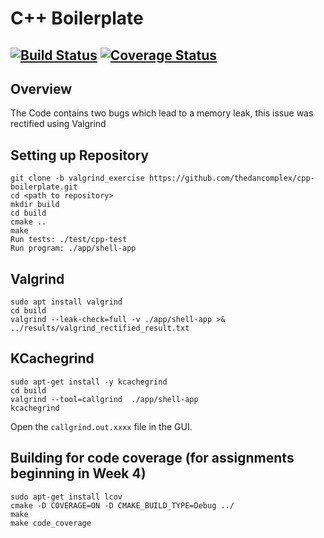 # C++ Boilerplate
[![Build Status](https://travis-ci.org/dpiet/cpp-boilerplate.svg?branch=master)](https://travis-ci.org/dpiet/cpp-boilerplate)
[![Coverage Status](https://coveralls.io/repos/github/dpiet/cpp-boilerplate/badge.svg?branch=master)](https://coveralls.io/github/dpiet/cpp-boilerplate?branch=master)
---

## Overview
The Code contains two bugs which lead to a memory leak, this issue was rectified using Valgrind

## Setting up Repository
```
git clone -b valgrind_exercise https://github.com/thedancomplex/cpp-boilerplate.git
cd <path to repository>
mkdir build
cd build
cmake ..
make
Run tests: ./test/cpp-test
Run program: ./app/shell-app
```
## Valgrind
```
sudo apt install valgrind
cd build
valgrind --leak-check=full -v ./app/shell-app >& ../results/valgrind_rectified_result.txt
```

## KCachegrind
```
sudo apt-get install -y kcachegrind
cd build
valgrind --tool=callgrind  ./app/shell-app
kcachegrind
```
Open the ```callgrind.out.xxxx``` file in the GUI.


## Building for code coverage (for assignments beginning in Week 4)
```
sudo apt-get install lcov
cmake -D COVERAGE=ON -D CMAKE_BUILD_TYPE=Debug ../
make
make code_coverage
```
